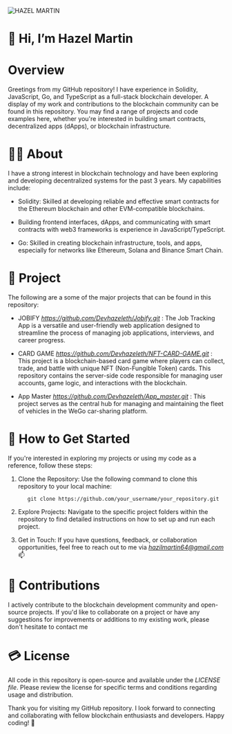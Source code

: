 


![HAZEL MARTIN](https://github.com/Devhazeleth/Devhazeleth/assets/140901105/548c19d8-7f37-4128-abe1-1500ce48b1b5)

  # 👋 Hi, I’m Hazel Martin 
# Overview
Greetings from my GitHub repository! I have experience in Solidity, JavaScript, Go, and TypeScript as a full-stack blockchain developer. A display of my work and contributions to the blockchain community can be found in this repository. You may find a range of projects and code examples here, whether you're interested in building smart contracts, decentralized apps (dApps), or blockchain infrastructure.

 # 👩‍💻  About
I have a strong interest in blockchain technology and have been exploring and developing decentralized systems for the past 3 years. My capabilities include:

- Solidity: Skilled at developing reliable and effective smart contracts for the Ethereum blockchain and other EVM-compatible blockchains.

- Building frontend interfaces, dApps, and communicating with smart contracts with web3 frameworks is experience in JavaScript/TypeScript.

- Go: Skilled in creating blockchain infrastructure, tools, and apps, especially for networks like Ethereum, Solana and Binance Smart Chain.
  
 #  📑  Project

   The following are a some of the major projects that can be found in this repository:

- JOBIFY *https://github.com/Devhazeleth/Jobify.git* : The Job Tracking App is a versatile and user-friendly web application designed to streamline the process of managing job applications, interviews, and career progress.

- CARD GAME *https://github.com/Devhazeleth/NFT-CARD-GAME.git* : This project is a blockchain-based card game where players can collect, trade, and battle with unique NFT (Non-Fungible Token) cards. 
     This repository contains the server-side code responsible for managing user accounts, game logic, and interactions with the blockchain.

- App Master *https://github.com/Devhazeleth/App_master.git* : This project serves as the central hub for managing and maintaining the fleet of vehicles in the WeGo car-sharing platform. 

#  🌱  How to Get Started

If you're interested in exploring my projects or using my code as a reference, follow these steps:

1. Clone the Repository: Use the following command to clone this repository to your local machine: 

          git clone https://github.com/your_username/your_repository.git

2. Explore Projects: Navigate to the specific project folders within the repository to find detailed instructions on how to set up and run each project.

3. Get in Touch: If you have questions, feedback, or collaboration opportunities, feel free to reach out to me via *hazilmartin64@gmail.com* 📫

# 🎨   Contributions
I actively contribute to the blockchain development community and open-source projects. If you'd like to collaborate on a project or have any suggestions for improvements or additions to my existing work, please don't hesitate to contact me

#  💳  License
All code in this repository is open-source and available under the *LICENSE file*. Please review the license for specific terms and conditions regarding usage and distribution.

Thank you for visiting my GitHub repository. I look forward to connecting and collaborating with fellow blockchain enthusiasts and developers. Happy coding! 🚀







<!---
Devhazeleth/Devhazeleth is a ✨ special ✨ repository because its `README.md` (this file) appears on your GitHub profile.
You can click the Preview link to take a look at your changes.
--->
